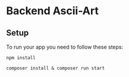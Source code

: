 # Backend Ascii-Art

## Setup

To run your app you need to follow these steps:

```
npm install
```


```
composer install & composer run start
```


